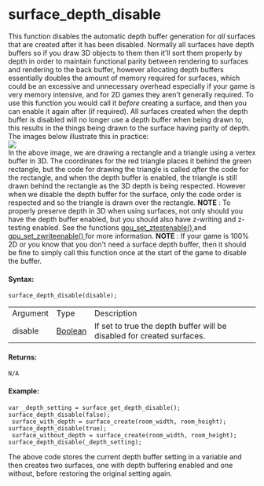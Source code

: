 # surface_depth_disable

This function disables the automatic depth buffer generation for *all*
surfaces that are created after it has been disabled. Normally all
surfaces have depth buffers so if you draw 3D objects to them then it'll
sort them properly by depth in order to maintain functional parity
between rendering to surfaces and rendering to the back buffer, however
allocating depth buffers essentially doubles the amount of memory
required for surfaces, which could be an excessive and unnecessary
overhead especially if your game is very memory intensive, and for 2D
games they aren't generally required. To use this function you would
call it *before* creating a surface, and then you can enable it again
after (if required). All surfaces created when the depth buffer is
disabled will no longer use a depth buffer when being drawn to, this
results in the things being drawn to the surface having parity of depth.
The images below illustrate this in practice:  
![](https://gms.magecorn.com/Manual/assets/Images/Scripting_Reference/GML/Reference/Drawing/Surface_Depth_Buffer.png)  
In the above image, we are drawing a rectangle and a triangle using a
vertex buffer in 3D. The coordinates for the red triangle places it
behind the green rectangle, but the code for drawing the triangle is
called *after* the code for the rectangle, and when the depth buffer is
enabled, the triangle is still drawn behind the rectangle as the 3D
depth is being respected. However when we disable the depth buffer for
the surface, only the code order is respected and so the triangle is
drawn over the rectangle. **NOTE** : To properly preserve depth in 3D
when using surfaces, not only should you have the depth buffer enabled,
but you should also have z-writing and z-testing enabled. See the
functions [ gpu_set_ztestenable()
](../GPU_Control/gpu_get_ztestenable) and [ gpu_set_zwriteenable()
](../GPU_Control/gpu_get_zwriteenable) for more information.
**NOTE** : If your game is 100% 2D or you know that you don't need a
surface depth buffer, then it should be fine to simply call this
function once at the start of the game to disable the buffer.

#### Syntax:

``` gml
surface_depth_disable(disable);
```

|          |                                                                            |                                                                          |
|----------|----------------------------------------------------------------------------|--------------------------------------------------------------------------|
| Argument | Type                                                                       | Description                                                              |
| disable  |  [Boolean](../../../../../GameMaker_Language/GML_Overview/Data_Types)  | If set to true the depth buffer will be disabled for created surfaces.   |

#### Returns:

``` gml
N/A
```

#### Example:

``` gml
var _depth_setting = surface_get_depth_disable(); surface_depth_disable(false);
 surface_with_depth = surface_create(room_width, room_height); surface_depth_disable(true);
 surface_without_depth = surface_create(room_width, room_height); surface_depth_disable(_depth_setting);
```

The above code stores the current depth buffer setting in a variable and
then creates two surfaces, one with depth buffering enabled and one
without, before restoring the original setting again.
